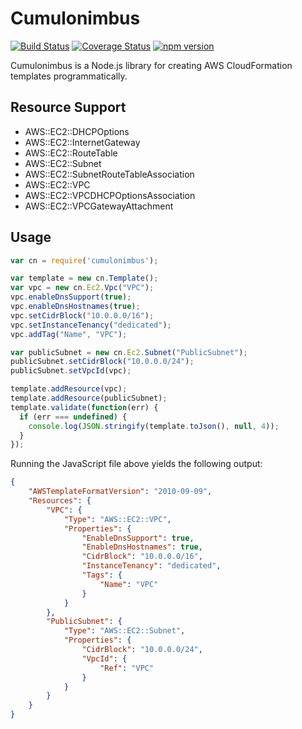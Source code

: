 # Cumulonimbus

[![Build Status](https://travis-ci.org/seize-the-dave/cumulonimbus.svg?branch=master)](https://travis-ci.org/seize-the-dave/cumulonimbus) [![Coverage Status](https://coveralls.io/repos/github/seize-the-dave/cumulonimbus/badge.svg?branch=master)](https://coveralls.io/github/seize-the-dave/cumulonimbus?branch=master) [![npm version](https://badge.fury.io/js/cumulonimbus.svg)](https://badge.fury.io/js/cumulonimbus)

Cumulonimbus is a Node.js library for creating AWS CloudFormation templates programmatically.

## Resource Support

* AWS::EC2::DHCPOptions
* AWS::EC2::InternetGateway
* AWS::EC2::RouteTable
* AWS::EC2::Subnet
* AWS::EC2::SubnetRouteTableAssociation
* AWS::EC2::VPC
* AWS::EC2::VPCDHCPOptionsAssociation
* AWS::EC2::VPCGatewayAttachment

## Usage

```js
var cn = require('cumulonimbus');

var template = new cn.Template();
var vpc = new cn.Ec2.Vpc("VPC");
vpc.enableDnsSupport(true);
vpc.enableDnsHostnames(true);
vpc.setCidrBlock("10.0.0.0/16");
vpc.setInstanceTenancy("dedicated");
vpc.addTag("Name", "VPC");

var publicSubnet = new cn.Ec2.Subnet("PublicSubnet");
publicSubnet.setCidrBlock("10.0.0.0/24");
publicSubnet.setVpcId(vpc);

template.addResource(vpc);
template.addResource(publicSubnet);
template.validate(function(err) {
  if (err === undefined) {
    console.log(JSON.stringify(template.toJson(), null, 4));
  }
});
```

Running the JavaScript file above yields the following output:

```json
{
    "AWSTemplateFormatVersion": "2010-09-09",
    "Resources": {
        "VPC": {
            "Type": "AWS::EC2::VPC",
            "Properties": {
                "EnableDnsSupport": true,
                "EnableDnsHostnames": true,
                "CidrBlock": "10.0.0.0/16",
                "InstanceTenancy": "dedicated",
                "Tags": {
                    "Name": "VPC"
                }
            }
        },
        "PublicSubnet": {
            "Type": "AWS::EC2::Subnet",
            "Properties": {
                "CidrBlock": "10.0.0.0/24",
                "VpcId": {
                    "Ref": "VPC"
                }
            }
        }
    }
}
```
